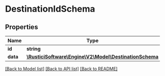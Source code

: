 # DestinationIdSchema

## Properties
Name | Type | Description | Notes
------------ | ------------- | ------------- | -------------
**id** | **string** |  | 
**data** | [**\RusticiSoftware\Engine\V2\Model\DestinationSchema**](DestinationSchema.md) |  | 

[[Back to Model list]](../README.md#documentation-for-models) [[Back to API list]](../README.md#documentation-for-api-endpoints) [[Back to README]](../README.md)


